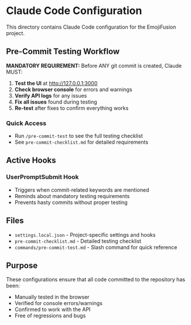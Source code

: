 # Claude Code Configuration

This directory contains Claude Code configuration for the EmojiFusion project.

## Pre-Commit Testing Workflow

**MANDATORY REQUIREMENT:** Before ANY git commit is created, Claude MUST:

1. **Test the UI** at http://127.0.0.1:3000
2. **Check browser console** for errors and warnings
3. **Verify API logs** for any issues
4. **Fix all issues** found during testing
5. **Re-test** after fixes to confirm everything works

### Quick Access
- Run `/pre-commit-test` to see the full testing checklist
- See `pre-commit-checklist.md` for detailed requirements

## Active Hooks

### UserPromptSubmit Hook
- Triggers when commit-related keywords are mentioned
- Reminds about mandatory testing requirements
- Prevents hasty commits without proper testing

## Files
- `settings.local.json` - Project-specific settings and hooks
- `pre-commit-checklist.md` - Detailed testing checklist
- `commands/pre-commit-test.md` - Slash command for quick reference

## Purpose
These configurations ensure that all code committed to the repository has been:
- Manually tested in the browser
- Verified for console errors/warnings
- Confirmed to work with the API
- Free of regressions and bugs
